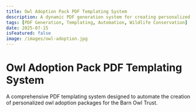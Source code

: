 ```yaml
---
title: Owl Adoption Pack PDF Templating System
description: A dynamic PDF generation system for creating personalized owl adoption packages and certificates.
tags: [PDF Generation, Templating, Automation, Wildlife Conservation]
date: 2025-07-15
isFeatured: false
image: /images/owl-adoption.jpg
---
```


# Owl Adoption Pack PDF Templating System

A comprehensive PDF templating system designed to automate the creation of personalized owl adoption packages for the Barn Owl Trust.
